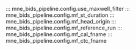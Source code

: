::: mne_bids_pipeline.config.use_maxwell_filter
::: mne_bids_pipeline.config.mf_st_duration
::: mne_bids_pipeline.config.mf_head_origin
::: mne_bids_pipeline.config.mf_reference_run
::: mne_bids_pipeline.config.mf_cal_fname
::: mne_bids_pipeline.config.mf_ctc_fname

